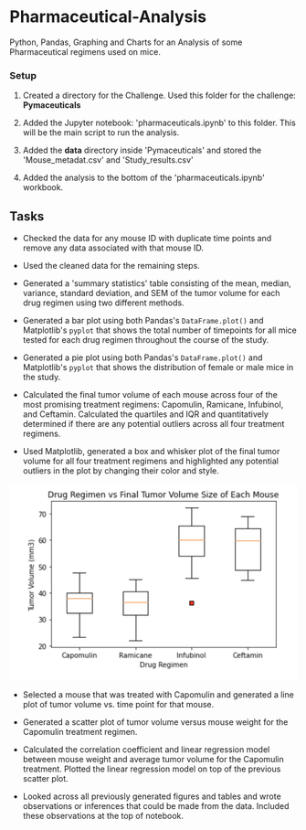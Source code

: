 # Pharmaceutical-Analysis
Python, Pandas, Graphing and Charts for an Analysis of some Pharmaceutical regimens used on mice.
### Setup

1. Created a directory for the Challenge. Used this folder for the challenge: **Pymaceuticals** 

2. Added the Jupyter notebook: 'pharmaceuticals.ipynb' to this folder. This will be the main script to run the analysis.

3. Added the **data** directory inside 'Pymaceuticals' and stored the 'Mouse_metadat.csv' and 'Study_results.csv'

4. Added the analysis to the bottom of the 'pharmaceuticals.ipynb' workbook.

## Tasks

* Checked the data for any mouse ID with duplicate time points and remove any data associated with that mouse ID.

* Used the cleaned data for the remaining steps.

* Generated a 'summary statistics' table consisting of the mean, median, variance, standard deviation, and SEM of the tumor volume for each drug regimen using two different methods.

* Generated a bar plot using both Pandas's `DataFrame.plot()` and Matplotlib's `pyplot` that shows the total number of timepoints for all mice tested for each drug regimen throughout the course of the study.

* Generated a pie plot using both Pandas's `DataFrame.plot()` and Matplotlib's `pyplot` that shows the distribution of female or male mice in the study.

* Calculated the final tumor volume of each mouse across four of the most promising treatment regimens: Capomulin, Ramicane, Infubinol, and Ceftamin. Calculated the quartiles and IQR and quantitatively determined if there are any potential outliers across all four treatment regimens.

* Used Matplotlib, generated a box and whisker plot of the final tumor volume for all four treatment regimens and highlighted any potential outliers in the plot by changing their color and style.

![Drug Regimen Image](DrugRegimen.jpg)

* Selected a mouse that was treated with Capomulin and generated a line plot of tumor volume vs. time point for that mouse.

* Generated a scatter plot of tumor volume versus mouse weight for the Capomulin treatment regimen.

* Calculated the correlation coefficient and linear regression model between mouse weight and average tumor volume for the Capomulin treatment. Plotted the linear regression model on top of the previous scatter plot.

* Looked across all previously generated figures and tables and wrote observations or inferences that could be made from the data. Included these observations at the top of notebook.



